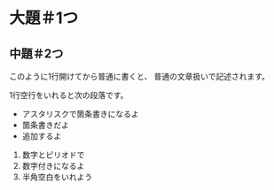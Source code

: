 # 大題＃1つ

## 中題＃2つ

このように1行開けてから普通に書くと、
普通の文章扱いで記述されます。

1行空行をいれると次の段落です。

* アスタリスクで箇条書きになるよ
* 箇条書きだよ
* 追加するよ

1. 数字とピリオドで
2. 数字付きになるよ
3. 半角空白をいれよう